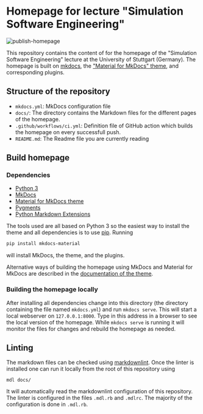 # Homepage for lecture "Simulation Software Engineering"

![publish-homepage](https://github.com/Simulation-Software-Engineering/homepage/actions/workflows/ci.yml/badge.svg)

This repository contains the content of for the homepage of the "Simulation Software Engineering" lecture at the University of Stuttgart (Germany). The homepage is built on [mkdocs](https://www.mkdocs.org), the ["Material for MkDocs" theme](https://squidfunk.github.io/mkdocs-material/), and corresponding plugins.


## Structure of the repository

- `mkdocs.yml`: MkDocs configuration file
- `docs/`: The directory contains the Markdown files for the different pages of the homepage.
- `.github/workflows/ci.yml`: Definition file of GitHub action which builds the homepage on every successfull push.
- `README.md`: The Readme file you are currently reading

## Build homepage

### Dependencies

- [Python 3](https://www.python.org/)
- [MkDocs](https://www.mkdocs.org)
- [Material for MkDocs theme](https://squidfunk.github.io/mkdocs-material/)
- [Pygments](https://pygments.org/)
- [Python Markdown Extensions](https://facelessuser.github.io/pymdown-extensions/)

The tools used are all based on Python 3 so the easiest way to install the theme and all dependencies is to use [pip](https://pypi.org/project/pip/). Running

```bash
pip install mkdocs-material
```

will install MkDocs, the theme, and the plugins.

Alternative ways of building the homepage using MkDocs and Material for MkDocs are described in the [documentation of the theme](https://squidfunk.github.io/mkdocs-material/getting-started/).

### Building the homepage locally

After installing all dependencies change into this directory (the directory containing the file named `mkdocs.yml`) and run `mkdocs serve`. This will start a local webserver on `127.0.0.1:8000`. Type in this address in a browser to see the local version of the homepage. While `mkdocs serve` is running it will monitor the files for changes and rebuild the homepage as needed.

## Linting

The markdown files can be checked using [markdownlint](https://github.com/markdownlint/markdownlint/). Once the linter is installed one can run it locally from the root of this repository using

```
mdl docs/
```

It will automatically read the markdownlint configuration of this repository. The linter is configured in the files `.mdl.rb` and `.mdlrc`. The majority of the configuration is done in `.mdl.rb`.